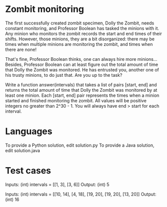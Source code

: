 Zombit monitoring
=================

The first successfully created zombit specimen, Dolly the Zombit, needs constant monitoring, and Professor Boolean has tasked the minions with it. Any minion who monitors the zombit records the start and end times 
of their shifts. However, those minions, they are a bit disorganized: there may be times when multiple minions are monitoring the zombit, and times when there are none!

That's fine, Professor Boolean thinks, one can always hire more minions... Besides, Professor Boolean can at least figure out the total amount of time that Dolly the Zombit was monitored. He has entrusted you, 
another one of his trusty minions, to do just that. Are you up to the task?

Write a function answer(intervals) that takes a list of pairs [start, end] and returns the total amount of time that Dolly the Zombit was monitored by at least one minion. Each [start, end] pair represents the times 
when a minion started and finished monitoring the zombit. All values will be positive integers no greater than 2^30 - 1. You will always have end > start for each interval.

Languages
=========

To provide a Python solution, edit solution.py
To provide a Java solution, edit solution.java

Test cases
==========

Inputs:
    (int) intervals = [[1, 3], [3, 6]]
Output:
    (int) 5

Inputs:
    (int) intervals = [[10, 14], [4, 18], [19, 20], [19, 20], [13, 20]]
Output:
    (int) 16